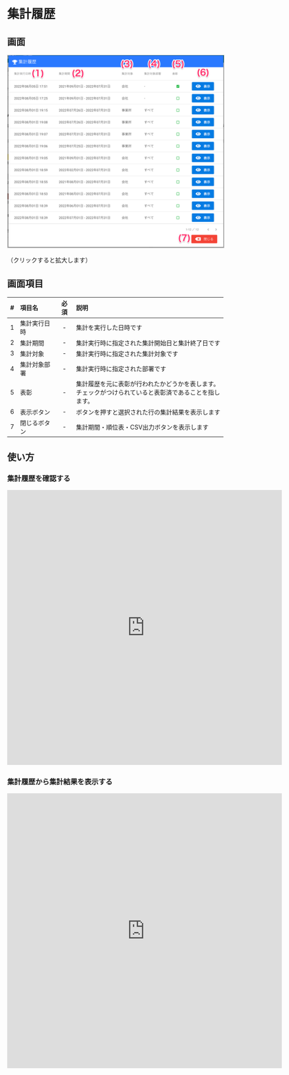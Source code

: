 # 集計履歴

## 画面
<a href="../../../images/total/2-1.png" data-lightbox="スクリーンショット" data-title="スクリーンショット">
    <img src="../../../images/total/2-1.png" style="border: solid 1px #ccc; width: 800px;" />
</a>

（クリックすると拡大します）


## 画面項目
|   #   | 項目名       | 必須  | 説明                                                                 |
| :---: | :----------- | :---: | :------------------------------------------------------------------- |
|   1   | 集計実行日時 |   -   | 集計を実行した日時です |
|   2   | 集計期間     |   -   | 集計実行時に指定された集計開始日と集計終了日です |
|   3   | 集計対象     |   -   | 集計実行時に指定された集計対象です                                                 |
|   4   | 集計対象部署 |   -   | 集計実行時に指定された部署です                                       |
|   5   | 表彰         |   -   | 集計履歴を元に表彰が行われたかどうかを表します。<br>チェックがつけられていると表彰済であることを指します。                   |
|   6   | 表示ボタン   |   -   | ボタンを押すと選択された行の集計結果を表示します                        |
|   7   | 閉じるボタン |   -   | 集計期間・順位表・CSV出力ボタンを表示します                          |


## 使い方

### 集計履歴を確認する
<iframe src="https://scribehow.com/embed/__0plC_2AaREirS_mXz7FJwQ" width="640" height="640" allowfullscreen frameborder="0"></iframe>


### 集計履歴から集計結果を表示する
<iframe src="https://scribehow.com/embed/__eZ5OcmBzQZu9H5Y-YwMfFQ" width="640" height="640" allowfullscreen frameborder="0"></iframe>


